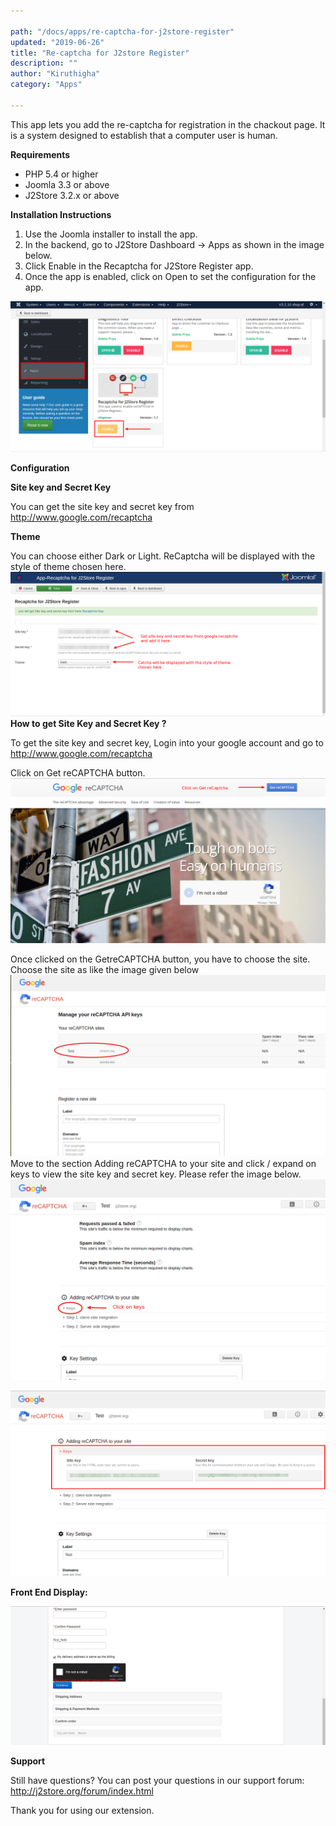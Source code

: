 ```yaml
---

path: "/docs/apps/re-captcha-for-j2store-register"
updated: "2019-06-26"
title: "Re-captcha for J2store Register"
description: ""
author: "Kiruthigha"
category: "Apps"

---
```

This app lets you add the re-captcha for registration in the chackout page. It is a system designed to establish that a computer user is human.

**Requirements**

* PHP 5.4 or higher
* Joomla 3.3 or above
* J2Store 3.2.x or above

**Installation Instructions**

1. Use the Joomla installer to install the app.
2. In the backend, go to J2Store Dashboard -> Apps as shown in the image below.
3. Click Enable in the Recaptcha for J2Store Register app.
4. Once the app is enabled, click on Open to set the configuration for the app.

![re01](https://raw.githubusercontent.com/j2store/doc-images/master//apps/re-captcha-for-j2store-register/recaptcha_01.png)

**Configuration**

**Site key and Secret Key**

You can get the site key and secret key from http://www.google.com/recaptcha

**Theme**

You can choose either Dark or Light. ReCaptcha will be displayed with the style of theme chosen here.
![re02](https://raw.githubusercontent.com/j2store/doc-images/master//apps/re-captcha-for-j2store-register/recaptcha_02.png)
**How to get Site Key and Secret Key ?**

To get the site key and secret key, Login into your google account and go to http://www.google.com/recaptcha

Click on Get reCAPTCHA button.
![re03](https://raw.githubusercontent.com/j2store/doc-images/master//apps/re-captcha-for-j2store-register/recaptcha_03.png)

Once clicked on the GetreCAPTCHA button, you have to choose the site. Choose the site as like the image given below
![re04](https://raw.githubusercontent.com/j2store/doc-images/master//apps/re-captcha-for-j2store-register/recaptcha_04.png)
Move to the section Adding reCAPTCHA to your site and click / expand on keys to view the site key and secret key. Please refer the image below.
![re05](https://raw.githubusercontent.com/j2store/doc-images/master//apps/re-captcha-for-j2store-register/recaptcha_05.png)


![re06](https://raw.githubusercontent.com/j2store/doc-images/master//apps/re-captcha-for-j2store-register/recaptcha_06.png)

**Front End Display:**

![re07](https://raw.githubusercontent.com/j2store/doc-images/master//apps/re-captcha-for-j2store-register/recaptcha_07.png)

**Support**

Still have questions? You can post your questions in our support forum: http://j2store.org/forum/index.html

Thank you for using our extension.